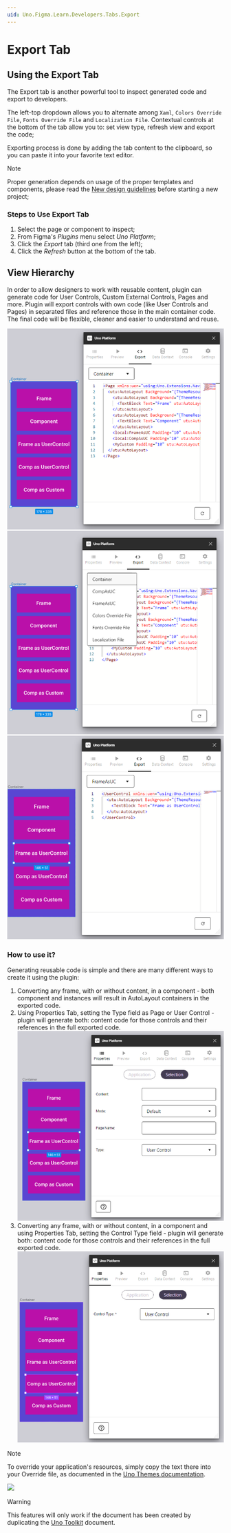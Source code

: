 ```yaml
---
uid: Uno.Figma.Learn.Developers.Tabs.Export
---
```


# Export Tab

## Using the Export Tab

The Export tab is another powerful tool to inspect generated code and export to developers.

The left-top dropdown allows you to alternate among `Xaml`, `Colors Override File`, `Fonts Override File` and `Localization File`. Contextual controls at the bottom of the tab allow you to: set view type, refresh view and export the code;

Exporting process is done by adding the tab content to the clipboard, so you can paste it into your favorite text editor.

> [!NOTE]
> Proper generation depends on usage of the proper templates and components, please read the [New design guidelines](../designers/starting-new-design.md) before starting a new project;

### Steps to Use Export Tab

1. Select the page or component to inspect;
2. From Figma's *Plugins* menu select *Uno Platform*;
3. Click the *Export* tab (third one from the left);
4. Click the *Refresh* button at the bottom of the tab.

## View Hierarchy

In order to allow designers to work with reusable content, plugin can generate code for User Controls, Custom External Controls, Pages and more.
Plugin will export controls with own code (like User Controls and Pages) in separated files and reference those in the main container code.
The final code will be flexible, cleaner and easier to understand and reuse.  

![](assets/view-hierarchy01.png)
![](assets/view-hierarchy02.png)
![](assets/view-hierarchy03.png)

### How to use it?

Generating reusable code is simple and there are many different ways to create it using the plugin:

1. Converting any frame, with or without content, in a component - both component and instances will result in AutoLayout containers in the exported code.
2. Using Properties Tab, setting the Type field as Page or User Control - plugin will generate both: content code for those controls and their references in the full exported code.
![](assets/view-hierarchy-prop01.png)
3. Converting any frame, with or without content, in a component and using Properties Tab, setting the Control Type field - plugin will generate both: content code for those controls and their references in the full exported code.
![](assets/view-hierarchy-prop02.png)

> [!NOTE]
> To override your application's resources, simply copy the text there into your Override file, as documented in the [Uno Themes documentation](https://platform.uno/docs/articles/external/uno.themes/doc/material-getting-started.html#customize-color-palette).

![](assets/export.png)

> [!WARNING]
>
> This features will only work if the document has been created by duplicating the [Uno Toolkit](../designers/starting-new-design.md) document.